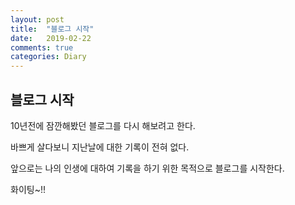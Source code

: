 ```yaml
---
layout: post
title:  "블로그 시작"
date:   2019-02-22
comments: true
categories: Diary
---
```

## 블로그 시작
10년전에 잠깐해봤던 블로그를 다시 해보려고 한다.

바쁘게 살다보니 지난날에 대한 기록이 전혀 없다.

앞으로는 나의 인생에 대하여 기록을 하기 위한 목적으로 블로그를 시작한다.

화이팅~!!
